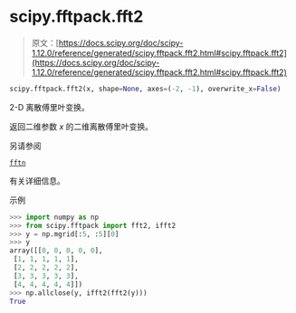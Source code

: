 # scipy.fftpack.fft2

> 原文：[https://docs.scipy.org/doc/scipy-1.12.0/reference/generated/scipy.fftpack.fft2.html#scipy.fftpack.fft2](https://docs.scipy.org/doc/scipy-1.12.0/reference/generated/scipy.fftpack.fft2.html#scipy.fftpack.fft2)

```py
scipy.fftpack.fft2(x, shape=None, axes=(-2, -1), overwrite_x=False)
```

2-D 离散傅里叶变换。

返回二维参数 *x* 的二维离散傅里叶变换。

另请参阅

[`fftn`](scipy.fftpack.fftn.html#scipy.fftpack.fftn "scipy.fftpack.fftn")

有关详细信息。

示例

```py
>>> import numpy as np
>>> from scipy.fftpack import fft2, ifft2
>>> y = np.mgrid[:5, :5][0]
>>> y
array([[0, 0, 0, 0, 0],
 [1, 1, 1, 1, 1],
 [2, 2, 2, 2, 2],
 [3, 3, 3, 3, 3],
 [4, 4, 4, 4, 4]])
>>> np.allclose(y, ifft2(fft2(y)))
True 
```

